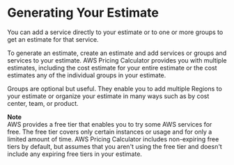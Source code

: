 # Generating Your Estimate<a name="generate-your-estimate"></a>

You can add a service directly to your estimate or to one or more groups to get an estimate for that service\.

To generate an estimate, create an estimate and add services or groups and services to your estimate\. AWS Pricing Calculator provides you with multiple estimates, including the cost estimate for your entire estimate or the cost estimates any of the individual groups in your estimate\.

Groups are optional but useful\. They enable you to add multiple Regions to your estimate or organize your estimate in many ways such as by cost center, team, or product\.

**Note**  
AWS provides a free tier that enables you to try some AWS services for free\. The free tier covers only certain instances or usage and for only a limited amount of time\. AWS Pricing Calculator includes non\-expiring free tiers by default, but assumes that you aren't using the free tier and doesn't include any expiring free tiers in your estimate\.